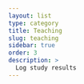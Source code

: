 ```yaml
---
layout: list
type: category
title: Teaching
slug: teaching
sidebar: true
order: 3
description: >
  Log study results
---
```

